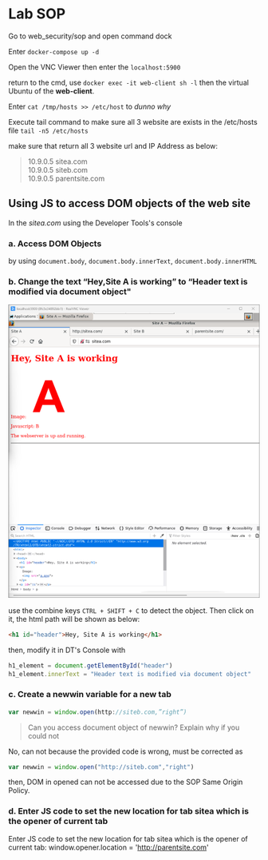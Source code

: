 # Lab SOP

Go to web_security/sop and open command dock

Enter `docker-compose up -d`

Open the VNC Viewer then enter the `localhost:5900`

return to the cmd, use `docker exec -it web-client sh -l` then the virtual Ubuntu of the **web-client**.

Enter `cat /tmp/hosts >> /etc/host` to *dunno why*

Execute tail command to make sure all 3 website are exists in the /etc/hosts file `tail -n5 /etc/hosts`

make sure that return all 3 website url and IP Address as below:

> 10.9.0.5 sitea.com\
> 10.9.0.5 siteb.com\
> 10.9.0.5 parentsite.com

## Using JS to access DOM objects of the web site

In the *sitea.com* using the Developer Tools's console

### a. Access DOM Objects

by using `document.body`, `document.body.innerText`, `document.body.innerHTML`

### b. Change the text “Hey,Site A is working” to “Header text is modified via document object"

![sitea](/Week%208/SOP/sitea.png)

use the combine keys `CTRL + SHIFT + C` to detect the object. Then click on it, the html path will be shown as below:

```html
<h1 id="header">Hey, Site A is working</h1>
```

then, modify it in DT's Console with

```javascript
h1_element = document.getElementById("header")
h1_element.innerText = "Header text is modified via document object"
```

### c. Create a newwin variable for a new tab

```javascript
var newwin = window.open(http://siteb.com,”right”)
```

> Can you access document object of newwin? Explain why if you could not

No, can not because the provided code is wrong, must be corrected as

```javascript
var newwin = window.open("http://siteb.com","right")
```

then, DOM in opened can not be accessed due to the SOP Same Origin Policy.

### d. Enter JS code to set the new location for tab sitea which is the opener of current tab

Enter JS code to set the new location for tab sitea which is the opener of current tab:
window.opener.location = 'http://parentsite.com'

